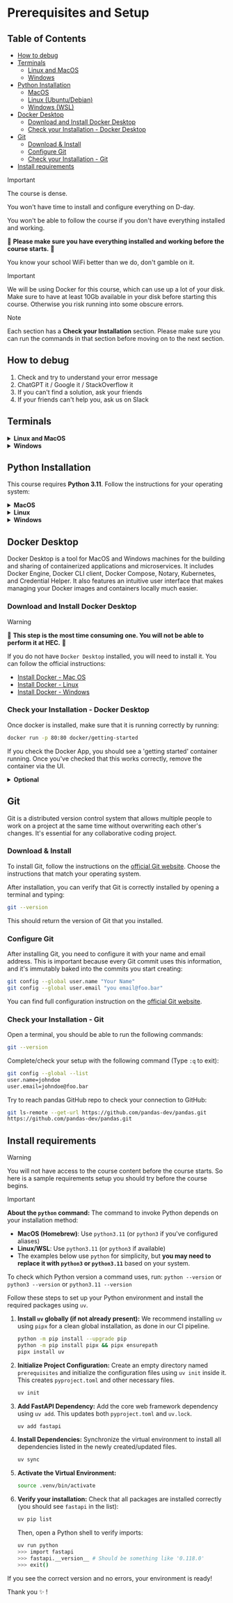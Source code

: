 # Prerequisites and Setup

## Table of Contents

- [How to debug](#how-to-debug)
- [Terminals](#terminals)
  - [Linux and MacOS](#linux-and-macos)
  - [Windows](#windows)
- [Python Installation](#python-installation)
  - [MacOS](#macos)
  - [Linux (Ubuntu/Debian)](#linux-ubuntudebian)
  - [Windows (WSL)](#windows-wsl)
- [Docker Desktop](#docker-desktop)
  - [Download and Install Docker Desktop](#download-and-install-docker-desktop)
  - [Check your Installation - Docker Desktop](#check-your-installation---docker-desktop)
- [Git](#git)
  - [Download & Install](#download--install)
  - [Configure Git](#configure-git)
  - [Check your Installation - Git](#check-your-installation---git)
- [Install requirements](#install-requirements)

> [!Important]
> The course is dense.
>
> You won't have time to install and configure everything on D-day.
>
> You won't be able to follow the course if you don't have everything installed and working.
>
> 📣 **Please make sure you have everything installed and working before the course starts.** 📣
>
> You know your school WiFi better than we do, don't gamble on it.

> [!Important]
> We will be using Docker for this course, which can use up a lot of your disk.
> Make sure to have at least 10Gb available in your disk before starting this course. Otherwise you risk running into some obscure errors.

> [!Note]
> Each section has a **Check your Installation** section.
> Please make sure you can run the commands in that section before moving on to the next section.

## How to debug

1. Check and try to understand your error message
2. ChatGPT it / Google it / StackOverflow it
3. If you can't find a solution, ask your friends
4. If your friends can't help you, ask us on Slack

## Terminals

<details>
  <summary><b>Linux and MacOS</b></summary>

Use your native terminal application:
- **Linux**: Open the Terminal application (usually found in your applications menu or by pressing `Ctrl+Alt+T`)
- **MacOS**: Open Terminal.app (found in Applications > Utilities or search for it using Spotlight)

</details>

<details>
  <summary><b>Windows</b></summary>

For those of you working on Windows, we recommend using Windows Subsystem for Linux (WSL), which enables Unix-like commands.

1. **Open PowerShell** as Administrator
2. **Install WSL** (if not already installed):
   ```bash
   wsl --install
   ```
3. **Update WSL** (if already installed):
   ```bash
   wsl --update
   ```
4. **Run and exit WSL**: You can simply run `wsl` from any directory to enter WSL mode within that directory. You can exit WSL mode by hitting Ctrl+D.

> [!Note]
> After installation, you should use the WSL terminal for all commands in this course.
> If you encounter issues with the WSL installation, you can continue by using the [Git Bash terminal](https://git-scm.com/downloads/win)

</details>

## Python Installation

This course requires **Python 3.11**. Follow the instructions for your operating system:

<details>
  <summary><b>MacOS</b></summary>

The recommended way to install Python 3.11 on macOS is using **Homebrew**.

1. **Install Homebrew** (if not already installed):
   ```bash
   /bin/bash -c "$(curl -fsSL https://raw.githubusercontent.com/Homebrew/install/HEAD/install.sh)"
   ```

2. **Install Python 3.11**:
   ```bash
   brew install python@3.11
   ```

3. **Verify the installation**:
   ```bash
   python3.11 --version
   ```

> [!Note]
> Do not use the system Python that comes with macOS, as it's intended for Apple development utilities.

</details>

<details>
  <summary><b>Linux</b></summary>
  If you’re a real Linux user, you probably already have Python 3.11 installed, or you’re about to compile it from source just for fun. Either way, you’ve got this.
</details>

<details>
  <summary><b>Windows</b></summary>

On WSL or on Git Bash, run follow the following instructions :

1. **Open terminal with WSL** and run:
   ```bash
   sudo apt update
   sudo apt install python3.11
   ```

2. **Verify the installation**:
   ```bash
   python3.11 --version
   ```

</details>

## Docker Desktop

Docker Desktop is a tool for MacOS and Windows machines for the building and sharing of containerized applications and microservices. It includes Docker Engine, Docker CLI client, Docker Compose, Notary, Kubernetes, and Credential Helper. It also features an intuitive user interface that makes managing your Docker images and containers locally much easier.

### Download and Install Docker Desktop

> [!Warning]
> 📣 **This step is the most time consuming one. You will not be able to perform it at HEC.** 📣

If you do not have `Docker Desktop` installed, you will need to install it. You can follow the official instructions:

- [Install Docker - Mac OS](https://docs.docker.com/desktop/install/mac-install/)
- [Install Docker - Linux](https://docs.docker.com/desktop/install/linux-install/)
- [Install Docker - Windows](https://docs.docker.com/desktop/install/windows-install/)

### Check your Installation - Docker Desktop

Once docker is installed, make sure that it is running correctly by running:

```bash
docker run -p 80:80 docker/getting-started
```

If you check the Docker App, you should see a 'getting started' container running. Once you've checked that this works correctly, remove the container via the UI.

<details>
    <summary><b>Optional</b></summary>
    You can also perform these operations directly from the command line, by running <code>docker ps</code> to check the running containers, <code>docker stop [CONTAINER-ID]</code> to stop it and <code>docker rm -f [CONTAINER-ID]</code> to remove it.
</details>


## Git


Git is a distributed version control system that allows multiple people to work on a project at the same time without overwriting each other's changes.
It's essential for any collaborative coding project.

### Download & Install

To install Git, follow the instructions on the [official Git website](https://git-scm.com/book/en/v2/Getting-Started-Installing-Git).
Choose the instructions that match your operating system.

After installation, you can verify that Git is correctly installed by opening a terminal and typing:

```bash
git --version
```

This should return the version of Git that you installed.

### Configure Git

After installing Git, you need to configure it with your name and email address.
This is important because every Git commit uses this information, and it's immutably baked into the commits you start creating:

```bash
git config --global user.name "Your Name"
git config --global user.email "you email@foo.bar"
```

You can find full configuration instruction on the [official Git website](https://git-scm.com/book/en/v2/Getting-Started-First-Time-Git-Setup).

### Check your Installation - Git

Open a terminal, you should be able to run the following commands:

```bash
git --version
```

Complete/check your setup with the following command (Type `:q` to exit):

```bash
git config --global --list
user.name=johndoe
user.email=johndoe@foo.bar
```

Try to reach pandas GitHub repo to check your connection to GitHub:

```bash
git ls-remote --get-url https://github.com/pandas-dev/pandas.git
https://github.com/pandas-dev/pandas.git
```

## Install requirements

> [!Warning]
> You will not have access to the course content before the course starts.
> So here is a sample requirements setup you should try before the course begins.

> [!Important]
> **About the `python` command:**
> The command to invoke Python depends on your installation method:
> - **MacOS (Homebrew)**: Use `python3.11` (or `python3` if you've configured aliases)
> - **Linux/WSL**: Use `python3.11` (or `python3` if available)
> - The examples below use `python` for simplicity, but **you may need to replace it with `python3` or `python3.11`** based on your system.
>
> To check which Python version a command uses, run: `python --version` or `python3 --version` or `python3.11 --version`

Follow these steps to set up your Python environment and install the required packages using `uv`.


1.  **Install `uv` globally (if not already present):**
    We recommend installing `uv` using `pipx` for a clean global installation, as done in our CI pipeline.
    ```bash
    python -m pip install --upgrade pip
    python -m pip install pipx && pipx ensurepath
    pipx install uv
    ```

2.  **Initialize Project Configuration:**
    Create an empty directory named `prerequisites` and initialize the configuration files using `uv init` inside it. This creates `pyproject.toml` and other necessary files.
    ```bash
    uv init
    ```

3.  **Add FastAPI Dependency:**
    Add the core web framework dependency using `uv add`. This updates both `pyproject.toml` and `uv.lock`.
    ```bash
    uv add fastapi
    ```

4.  **Install Dependencies:**
    Synchronize the virtual environment to install all dependencies listed in the newly created/updated files.
    ```bash
    uv sync
    ```

5.  **Activate the Virtual Environment:**
    ```bash
    source .venv/bin/activate
    ```

6.  **Verify your installation:**
    Check that all packages are installed correctly (you should see `fastapi` in the list):
    ```bash
    uv pip list
    ```
    Then, open a Python shell to verify imports:
    ```bash
    uv run python
    >>> import fastapi
    >>> fastapi.__version__ # Should be something like '0.118.0'
    >>> exit()
    ```

If you see the correct version and no errors, your environment is ready!

Thank you ✨ !
